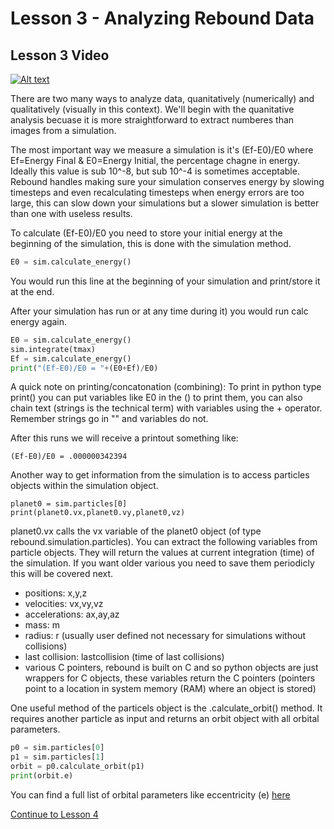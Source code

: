 # Lesson 3 - Analyzing Rebound Data
## Lesson 3 Video
[![Alt text](/L3.png)](https://www.youtube.com/watch?v=yKZ5OdaZPiI)


There are two many ways to analyze data, quanitatively (numerically) and qualitatively (visually in this context). We'll begin with the quanitative analysis becuase it is more straightforward to extract numberes than images from a simulation.

The most important way we measure a simulation is it's (Ef-E0)/E0 where Ef=Energy Final & E0=Energy Initial, the percentage chagne in energy. Ideally this value is sub 10^-8, but sub 10^-4 is sometimes acceptable. Rebound handles making sure your simulation conserves energy by slowing timesteps and even recalculating timesteps when energy errors are too large, this can slow down your simulations but a slower simulation is better than one with useless results.

To calculate (Ef-E0)/E0 you need to store your initial energy at the beginning of the simulation, this is done with the simulation method.
```python
E0 = sim.calculate_energy()
```
You would run this line at the beginning of your simulation and print/store it at the end.

After your simulation has run or at any time during it) you would run calc energy again.
```python
E0 = sim.calculate_energy() 
sim.integrate(tmax)
Ef = sim.calculate_energy() 
print("(Ef-E0)/E0 = "+(E0+Ef)/E0)
```
A quick note on printing/concatonation (combining):
To print in python type print() you can put variables like E0 in the () to print them, you can also chain text (strings is the technical term) with variables using the + operator. Remember strings go in "" and variables do not.

After this runs we will receive a printout something like:
```
(Ef-E0)/E0 = .000000342394
```

Another way to get information from the simulation is to access particles objects within the simulation object.
```
planet0 = sim.particles[0]
print(planet0.vx,planet0.vy,planet0,vz)
```

planet0.vx calls the vx variable of the planet0 object (of type rebound.simulation.particles). You can extract the following variables from particle objects. They will return the values at current integration (time) of the simulation. If you want older various you need to save them periodicly this will be covered next.

- positions: x,y,z
- velocities: vx,vy,vz
- accelerations: ax,ay,az
- mass: m
- radius: r (usually user defined not necessary for simulations without collisions)
- last collision: lastcollision (time of last collisions)
- various C pointers, rebound is built on C and so python objects are just wrappers for C objects, these variables return the C pointers (pointers point to a location in system memory (RAM) where an object is stored)

One useful method of the particels object is the .calculate_orbit() method. It requires another particle as input and returns an orbit object with all orbital parameters.
```python
p0 = sim.particles[0]
p1 = sim.particles[1]
orbit = p0.calculate_orbit(p1)
print(orbit.e)
```
You can find a full list of orbital parameters like eccentricity (e) [here](https://rebound.readthedocs.io/en/latest/python_api.html#rebound.Orbit)

[Continue to Lesson 4](https://github.com/UncleIroh/Learning-Rebound/edit/master/Lesson4.md)
